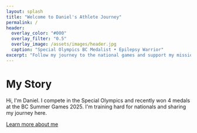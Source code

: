 ```yaml
---
layout: splash
title: "Welcome to Daniel's Athlete Journey"
permalink: /
header:
  overlay_color: "#000"
  overlay_filter: "0.5"
  overlay_image: /assets/images/header.jpg
  caption: "Special Olympics BC Medalist • Epilepsy Warrior"
excerpt: "Follow my journey to the national games and support my mission!"
---
```


# My Story
Hi, I'm Daniel. I compete in the Special Olympics and recently won 4 medals at the BC Summer Games 2025. I'm training hard for nationals and sharing my journey here.

[Learn more about me](about/)
